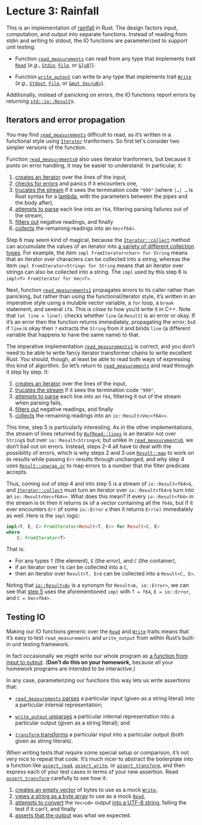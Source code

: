 # Lecture 3: Rainfall

This is an implementation of [rainfall] in Rust. The design factors
input, computation, and output into separate functions. Instead of
reading from stdin and writing to stdout, the IO functions are
parameterized to support unit testing:

  - Function [`read_measurements`] can read from any type that
    implements trait [`Read`] (*e.g.,* [`Stdin`], [`File`], or
    [`&[u8]`][std::slice]).

  - Function [`write_output`] can write to any type that implements
    trait [`Write`] (*e.g.,* [`Stdout`], [`File`], or
    [`&mut Vec<u8>`][`Vec`]).

Additionally, instead of panicking on errors, the IO functions report
errors by returning [`std::io::Result`]s.

## Iterators and error propagation

You may find [`read_measurements`] difficult to read, as it’s written in
a functional style using [`Iterator`] tranformers. So first let's
consider two simpler versions of the function.

Function [`read_measurements0`] also uses iterator tranformers, but
because it punts on error handling, it may be easier to understand. In
particular, it:

 1. [creates an iterator][creates an iterator0] over the lines of the
    input,
 2. [checks for errors][checks for errors0] and panics if it encounters
    one,
 3. [trucates the stream][trucates the stream0] if it sees the
    termination code `"999"` (where `|…| …` is Rust syntax for a
    [lambda], with the parameters between the pipes and the body after),
 4. [attempts to parse][attempts to parse0] each line into an `f64`,
    filtering parsing failures out of the stream,
 5. [filters out][filters out0] negative readings, and finally
 6. [collects][collects0] the remaining readings into an `Vec<f64>`.

Step 6 may seem kind of magical, because the [`Iterator::collect`]
method can accumulate the values of an iterator into [a variety of
different collection types][FromIterator implementors]. For example,
the item `impl FromIterator<char> for String` means that an iterator
over characters can be collected into a string, whereas the item
`impl FromIterator<String> for String` means that an iterator over
strings can also be collected into a string. The `impl` used by this
step 6 is `impl<T> FromIterator for Vec<T>`.

Next, function [`read_measurements1`] propagates errors to its caller
rather than panicking, but rather than using the functional/iterator
style, it’s written in an imperative style using a mutable vector
variable, a `for` loop, a `break` statement, and several `if`s. This is
close to how you’d write it in C++. Note that `let line = line?;` checks
whether `line` (a `Result`) is an error or okay. If it’s an error then
the function returns immediately, propagating the error; but if `line`
is okay then `?` extracts the `String` from it and binds `line` (a
different variable that happens to have the same name) to that.

The imperative implementation [`read_measurements1`] is correct, and you
don’t need to be able to write fancy iterator transformer chains to
write excellent Rust. You should, though, at least be able to read both
ways of expressing this kind of algorithm. So let’s return to
[`read_measurements`] and read through it step by step. It:

 1. [creates an iterator] over the lines of the input,
 2. [trucates the stream] if it sees the termination code `"999"`,
 3. [attempts to parse] each line into an `f64`, filtering it out of the
    stream when parsing fails,
 4. [filters out] negative readings, and finally
 5. [collects] the remaining readings into an `io::Result<Vec<f64>>`.

This time, step 5 is particularly interesting. As in the other
implementations, the stream of lines returned by [`BufRead::lines`] is
an iterator not over `String`s but over `io::Result<String>`s; but
unlike in [`read_measurements0`], we don’t bail out on errors. Instead,
steps 2–4 all have to deal with the possibility of errors, which is why
steps 2 and 3 use [`Result::map`] to work on `Ok` results while passing
`Err` results through unchanged, and why step 4 uses
[`Result::unwrap_or`] to map errors to a number that the filter
predicate accepts.

Thus, coming out of step 4 and into step 5 is a stream of
`io::Result<f64>`s, and [`Iterator::collect`] must turn an iterator over
`io::Result<f64>`s turn into an `io::Result<Vec<f64>>`. What does this
mean? If every `io::Result<f64>` in the stream is `Ok` then it returns
`Ok` of a vector containing all the `f64`s, but if it ever encounters
`Err` of some `io::Error` `e` then it returns `Err(e)` immediately as
well. Here is the `impl` logic:

```rust
impl<T, E, C> FromIterator<Result<T, E>> for Result<C, E>
where
    C: FromIterator<T>
```

That is:

  - For any types `T` (the element), `E` (the error), and `C` (the
    container),
  - if an iterator over `T`s can be collected into a `C`,
  - then an iterator over `Result<T, E>`s can be collected into
    a `Result<C, E>`.

Noting that [`io::Result<A>`][`std::io::Result`] is a synonym for
`Result<A, io::Error>`, we can see that [step 5][collects] uses
the aforementioned `impl` with `T = f64`, `E = io::Error`, and
`C = Vec<f64>`.

## Testing IO

Making our IO functions generic over the [`Read`] and [`Write`] traits
means that it’s easy to test `read_measurements` and `write_output` from
within Rust’s built-in unit testing framework.

In fact occasionally we might write our whole program as [a function
from input to output][`transform`]. (**Don’t do this on your homework,**
because all your homework programs are intended to be interactive.)

In any case, parameterizing our functions this way lets us write
assertions that:

  - [`read_measurements` parses] a particular input (given as a string
    literal) into a particular internal representation;

  - [`write_output` unparses] a particular internal representation into
    a particular output (given as a string literal); and

  - [`transform` transforms] a particular input into a particular output
    (both given as string literals).

When writing tests that require some special setup or comparison, it’s
not very nice to repeat that code. It’s much nicer to abstract the
boilerplate into a function like [`assert_read`], [`assert_write`], or
[`assert_transform`], and then express each of your test cases in terms
of your new assertion. Read [`assert_transform`] carefully to see how
it:

  1. [creates an empty vector] of bytes to use as a mock [`Write`],
  2. [views a string as a byte array] to use as a mock [`Read`],
  3. [attempts to convert] the `Vec<u8>` output [into a UTF-8
     string][`String::from_utf8`], failing the test if it can’t, and
     finally
  4. [asserts that the output] was what we expected.

[rainfall]:
    http://users.eecs.northwestern.edu/~jesse/course/eecs396rust/labs/rainfall.txt

[`transform`]:
    https://github.com/nu-rust-course/code/blob/master/03-rainfall/src/main.rs#L71-L74

[`read_measurements0`]:
    https://github.com/nu-rust-course/code/blob/master/03-rainfall/src/main.rs#L116-L123

[`read_measurements1`]:
    https://github.com/nu-rust-course/code/blob/master/03-rainfall/src/main.rs#L127-L145

[`read_measurements`]:
    https://github.com/nu-rust-course/code/blob/master/03-rainfall/src/main.rs#L148-L154

[`write_output`]:
    https://github.com/nu-rust-course/code/blob/master/03-rainfall/src/main.rs#L233-L241

[creates an iterator0]:
    https://github.com/nu-rust-course/code/blob/master/03-rainfall/src/main.rs#L117

[checks for errors0]:
    https://github.com/nu-rust-course/code/blob/master/03-rainfall/src/main.rs#L118

[trucates the stream0]:
    https://github.com/nu-rust-course/code/blob/master/03-rainfall/src/main.rs#L119

[attempts to parse0]:
    https://github.com/nu-rust-course/code/blob/master/03-rainfall/src/main.rs#L120

[filters out0]:
    https://github.com/nu-rust-course/code/blob/master/03-rainfall/src/main.rs#L121

[collects0]:
    https://github.com/nu-rust-course/code/blob/master/03-rainfall/src/main.rs#L122

[creates an iterator]:
    https://github.com/nu-rust-course/code/blob/master/03-rainfall/src/main.rs#L149

[trucates the stream]:
    https://github.com/nu-rust-course/code/blob/master/03-rainfall/src/main.rs#L150

[attempts to parse]:
    https://github.com/nu-rust-course/code/blob/master/03-rainfall/src/main.rs#L151

[filters out]:
    https://github.com/nu-rust-course/code/blob/master/03-rainfall/src/main.rs#L152

[collects]:
    https://github.com/nu-rust-course/code/blob/master/03-rainfall/src/main.rs#L153

[`assert_read`]:
    https://github.com/nu-rust-course/code/blob/master/03-rainfall/src/main.rs#L181-L184:

[`assert_write`]:
    https://github.com/nu-rust-course/code/blob/master/03-rainfall/src/main.rs#L263-L269

[`assert_transform`]:
    https://github.com/nu-rust-course/code/blob/master/03-rainfall/src/main.rs#L99-L104

[`read_measurements` parses]:
    https://github.com/nu-rust-course/code/blob/master/03-rainfall/src/main.rs#L161-L178

[`write_output` unparses]:
    https://github.com/nu-rust-course/code/blob/master/03-rainfall/src/main.rs#L247-L260

[`transform` transforms]:
    https://github.com/nu-rust-course/code/blob/master/03-rainfall/src/main.rs#L80-L97

[creates an empty vector]:
    https://github.com/nu-rust-course/code/blob/master/03-rainfall/src/main.rs#L100

[views a string as a byte array]:
    https://github.com/nu-rust-course/code/blob/master/03-rainfall/src/main.rs#L101

[attempts to convert]:
    https://github.com/nu-rust-course/code/blob/master/03-rainfall/src/main.rs#L102

[asserts that the output]:
    https://github.com/nu-rust-course/code/blob/master/03-rainfall/src/main.rs#L103

[lambda]:
    https://doc.rust-lang.org/beta/book/ch13-01-closures.html

[std::slice]:
    https://doc.rust-lang.org/std/primitive.slice.html

[`Vec`]:
    https://doc.rust-lang.org/std/vec/struct.Vec.html

[`Iterator`]:
  https://doc.rust-lang.org/std/iter/trait.Iterator.html

[`Iterator::collect`]:
  https://doc.rust-lang.org/std/iter/trait.Iterator.html#method.collect

[`Read`]:
    https://doc.rust-lang.org/std/io/trait.Read.html

[`Write`]:
    https://doc.rust-lang.org/std/io/trait.Write.html

[`BufRead::lines`]:
    https://doc.rust-lang.org/std/io/trait.BufRead.html#method.lines

[`Stdin`]:
    https://doc.rust-lang.org/std/io/struct.Stdin.html

[`Stdout`]:
    https://doc.rust-lang.org/std/io/struct.Stdout.html

[`File`]:
    https://doc.rust-lang.org/std/io/struct.File.html

[`std::io::Result`]:
    https://doc.rust-lang.org/std/io/enum.Result.html

[`stdin`]:
    https://doc.rust-lang.org/std/io/fn.stdin.html

[`stdout`]:
    https://doc.rust-lang.org/std/io/fn.stdout.html

[`Result`]:
    https://doc.rust-lang.org/std/result/enum.Result.html

[`Result::map`]:
    https://doc.rust-lang.org/std/result/enum.Result.html#method.map

[`Result::unwrap_or`]:
    https://doc.rust-lang.org/std/result/enum.Result.html#method.unwrap_or

[`unwrap`]:
    https://doc.rust-lang.org/std/result/enum.Result.html#method.unwrap

[`expect`]:
    https://doc.rust-lang.org/std/result/enum.Result.html#method.expect

[FromIterator implementors]:
    https://doc.rust-lang.org/std/iter/trait.FromIterator.html#implementors

[`String::from_utf8`]:
    https://doc.rust-lang.org/std/string/struct.String.html#method.from_utf8

